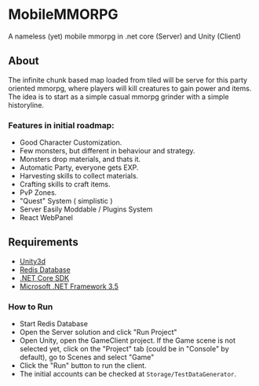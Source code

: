 
# MobileMMORPG
A nameless (yet) mobile mmorpg in .net core (Server) and Unity (Client)

## About

The infinite chunk based map loaded from tiled will be serve for this party oriented mmorpg, where players will kill creatures to gain power and items. The idea is to start as a simple casual mmorpg grinder with a simple historyline.

### Features in initial roadmap:

- Good Character Customization.
- Few monsters, but different in behaviour and strategy.
- Monsters drop materials, and thats it.
- Automatic Party, everyone gets EXP.
- Harvesting skills to collect materials.
- Crafting skills to craft items.
- PvP Zones.
- "Quest" System ( simplistic )
- Server Easily Moddable / Plugins System
- React WebPanel

## Requirements

- [Unity3d](#%20MobileMMORPG%20A%20very%20nameless%20%28yet%29%20mobile%20mmorpg%20in%20.net%20core%20%28Server%29%20and%20Unity%20%28Client%29%20%20##%20Requirements%20%20-Unity3d%20https://unity3d.com/pt/get-unity/download) 
- [Redis Database](https://redis.io/download)
- [.NET Core SDK](https://www.microsoft.com/net/download)
- [Microsoft .NET Framework 3.5](https://www.microsoft.com/pt-br/download/details.aspx?id=21)

### How to Run

- Start Redis Database
- Open the Server solution and click "Run Project"
- Open Unity, open the GameClient project.
  If the Game scene is not selected yet, click on the "Project" tab (could be in "Console" by default), go to Scenes and select "Game"
- Click the "Run" button to run the client.
- The initial accounts can be checked at `Storage/TestDataGenerator`.
